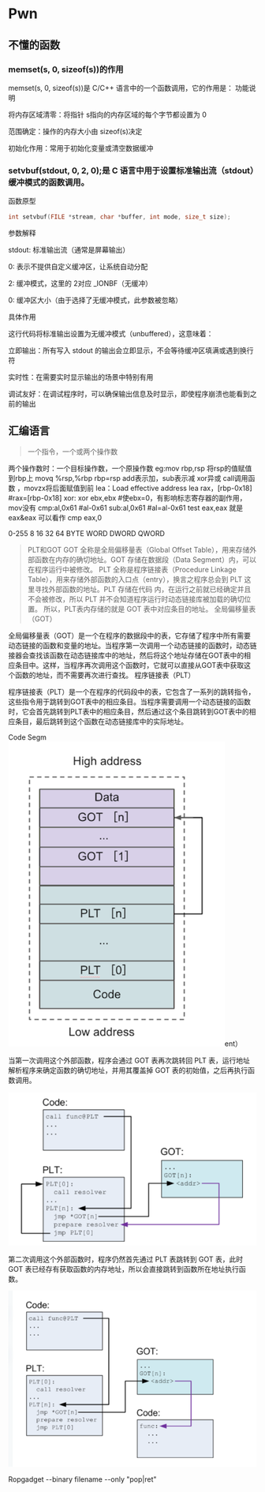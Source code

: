 # Pwn 

## 不懂的函数
### memset(s, 0, sizeof(s))的作用

memset(s, 0, sizeof(s))是 C/C++ 语言中的一个函数调用，它的作用是：
功能说明

​​将内存区域清零​​：将指针 s指向的内存区域的每个字节都设置为 0

​​范围确定​​：操作的内存大小由 sizeof(s)决定

​​初始化作用​​：常用于初始化变量或清空数据缓冲

###  setvbuf(stdout, 0, 2, 0);是 C 语言中用于设置标准输出流（stdout）缓冲模式的函数调用。

函数原型
```c
int setvbuf(FILE *stream, char *buffer, int mode, size_t size);
```
参数解释

stdout: 标准输出流（通常是屏幕输出）

0: 表示不提供自定义缓冲区，让系统自动分配

2: 缓冲模式，这里的 2对应 _IONBF（无缓冲）

0: 缓冲区大小（由于选择了无缓冲模式，此参数被忽略）

具体作用

这行代码将标准输出设置为​​无缓冲模式​​（unbuffered），这意味着：

​​立即输出​​：所有写入 stdout 的输出会立即显示，不会等待缓冲区填满或遇到换行符

​​实时性​​：在需要实时显示输出的场景中特别有用

​​调试友好​​：在调试程序时，可以确保输出信息及时显示，即使程序崩溃也能看到之前的输出

## 汇编语言
>一个指令，一个或两个操作数

两个操作数时：一个目标操作数，一个原操作数 eg:mov  rbp,rsp   将rsp的值赋值到rbp上
                                           movq %rsp,%rbp  rbp=rsp
add表示加，sub表示减 xor异或 call调用函数 ，movzx将后面赋值到前
lea：Load effective address lea rax，[rbp-0x18]   #rax=[rbp-0x18]
xor: xor ebx,ebx  #使ebx=0，有影响标志寄存器的副作用，mov没有 
cmp:al,0x61 #al-0x61
sub:al,0x61 #al=al-0x61
test eax,eax 就是 eax&eax 可以看作 cmp eax,0

0-255
8       16     32     64
BYTE    WORD   DWORD  QWORD

>PLT和GOT
GOT 全称是全局偏移量表（Global Offset Table），用来存储外部函数在内存的确切地址。GOT 存储在数据段（Data Segment）内，可以在程序运行中被修改。
PLT 全称是程序链接表（Procedure Linkage Table），用来存储外部函数的入口点（entry），换言之程序总会到 PLT 这里寻找外部函数的地址。PLT 存储在代码
内，在运行之前就已经确定并且不会被修改，所以 PLT 并不会知道程序运行时动态链接库被加载的确切位置。
所以，PLT表内存储的就是 GOT 表中对应条目的地址。
全局偏移量表（GOT）

全局偏移量表（GOT）是一个在程序的数据段中的表，它存储了程序中所有需要动态链接的函数和变量的地址。当程序第一次调用一个动态链接的函数时，动态链接器会查找该函数在动态链接库中的地址，然后将这个地址存储在GOT表中的相应条目中。这样，当程序再次调用这个函数时，它就可以直接从GOT表中获取这个函数的地址，而不需要再次进行查找。
程序链接表（PLT）

程序链接表（PLT）是一个在程序的代码段中的表，它包含了一系列的跳转指令，这些指令用于跳转到GOT表中的相应条目。当程序需要调用一个动态链接的函数时，它会首先跳转到PLT表中的相应条目，然后通过这个条目跳转到GOT表中的相应条目，最后跳转到这个函数在动态链接库中的实际地址。

Code Segm![alt text](image-10.png)ent）

当第一次调用这个外部函数，程序会通过 GOT 表再次跳转回 PLT 表，运行地址解析程序来确定函数的确切地址，并用其覆盖掉 GOT 表的初始值，之后再执行函数调用。

![alt text](image-11.png)

第二次调用这个外部函数时，程序仍然首先通过 PLT 表跳转到 GOT 表，此时 GOT 表已经存有获取函数的内存地址，所以会直接跳转到函数所在地址执行函数。

![alt text](image-12.png)

Ropgadget --binary filename --only "pop|ret"